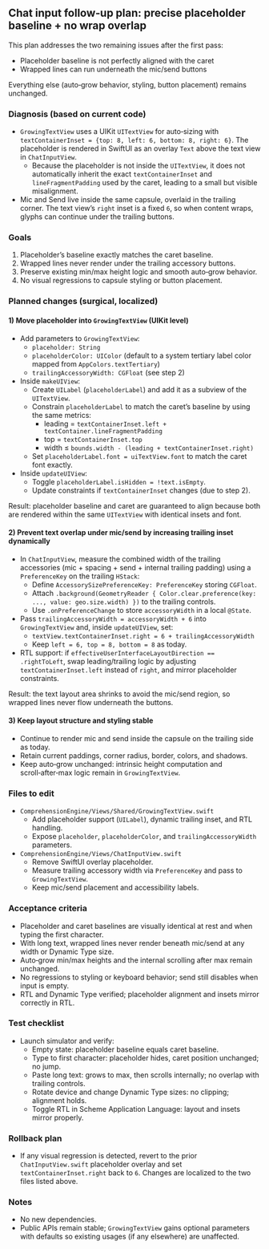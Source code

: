 ## Chat input follow‑up plan: precise placeholder baseline + no wrap overlap

This plan addresses the two remaining issues after the first pass:

- Placeholder baseline is not perfectly aligned with the caret
- Wrapped lines can run underneath the mic/send buttons

Everything else (auto‑grow behavior, styling, button placement) remains unchanged.

### Diagnosis (based on current code)

- `GrowingTextView` uses a UIKit `UITextView` for auto‑sizing with `textContainerInset = {top: 8, left: 6, bottom: 8, right: 6}`. The placeholder is rendered in SwiftUI as an overlay `Text` above the text view in `ChatInputView`.
  - Because the placeholder is not inside the `UITextView`, it does not automatically inherit the exact `textContainerInset` and `lineFragmentPadding` used by the caret, leading to a small but visible misalignment.
- Mic and Send live inside the same capsule, overlaid in the trailing corner. The text view’s `right` inset is a fixed `6`, so when content wraps, glyphs can continue under the trailing buttons.

### Goals

1) Placeholder’s baseline exactly matches the caret baseline.
2) Wrapped lines never render under the trailing accessory buttons.
3) Preserve existing min/max height logic and smooth auto‑grow behavior.
4) No visual regressions to capsule styling or button placement.

### Planned changes (surgical, localized)

#### 1) Move placeholder into `GrowingTextView` (UIKit level)

- Add parameters to `GrowingTextView`:
  - `placeholder: String`
  - `placeholderColor: UIColor` (default to a system tertiary label color mapped from `AppColors.textTertiary`)
  - `trailingAccessoryWidth: CGFloat` (see step 2)
- Inside `makeUIView`:
  - Create `UILabel` (`placeholderLabel`) and add it as a subview of the `UITextView`.
  - Constrain `placeholderLabel` to match the caret’s baseline by using the same metrics:
    - leading = `textContainerInset.left + textContainer.lineFragmentPadding`
    - top = `textContainerInset.top`
    - width ≤ `bounds.width - (leading + textContainerInset.right)`
  - Set `placeholderLabel.font = uiTextView.font` to match the caret font exactly.
- Inside `updateUIView`:
  - Toggle `placeholderLabel.isHidden = !text.isEmpty`.
  - Update constraints if `textContainerInset` changes (due to step 2).

Result: placeholder baseline and caret are guaranteed to align because both are rendered within the same `UITextView` with identical insets and font.

#### 2) Prevent text overlap under mic/send by increasing trailing inset dynamically

- In `ChatInputView`, measure the combined width of the trailing accessories (mic + spacing + send + internal trailing padding) using a `PreferenceKey` on the trailing `HStack`:
  - Define `AccessorySizePreferenceKey: PreferenceKey` storing `CGFloat`.
  - Attach `.background(GeometryReader { Color.clear.preference(key: ..., value: geo.size.width) })` to the trailing controls.
  - Use `.onPreferenceChange` to store `accessoryWidth` in a local `@State`.
- Pass `trailingAccessoryWidth = accessoryWidth + 6` into `GrowingTextView` and, inside `updateUIView`, set:
  - `textView.textContainerInset.right = 6 + trailingAccessoryWidth`
  - Keep `left = 6, top = 8, bottom = 8` as today.
- RTL support: if `effectiveUserInterfaceLayoutDirection == .rightToLeft`, swap leading/trailing logic by adjusting `textContainerInset.left` instead of `right`, and mirror placeholder constraints.

Result: the text layout area shrinks to avoid the mic/send region, so wrapped lines never flow underneath the buttons.

#### 3) Keep layout structure and styling stable

- Continue to render mic and send inside the capsule on the trailing side as today.
- Retain current paddings, corner radius, border, colors, and shadows.
- Keep auto‑grow unchanged: intrinsic height computation and scroll‑after‑max logic remain in `GrowingTextView`.

### Files to edit

- `ComprehensionEngine/Views/Shared/GrowingTextView.swift`
  - Add placeholder support (`UILabel`), dynamic trailing inset, and RTL handling.
  - Expose `placeholder`, `placeholderColor`, and `trailingAccessoryWidth` parameters.
- `ComprehensionEngine/Views/ChatInputView.swift`
  - Remove SwiftUI overlay placeholder.
  - Measure trailing accessory width via `PreferenceKey` and pass to `GrowingTextView`.
  - Keep mic/send placement and accessibility labels.

### Acceptance criteria

- Placeholder and caret baselines are visually identical at rest and when typing the first character.
- With long text, wrapped lines never render beneath mic/send at any width or Dynamic Type size.
- Auto‑grow min/max heights and the internal scrolling after max remain unchanged.
- No regressions to styling or keyboard behavior; send still disables when input is empty.
- RTL and Dynamic Type verified; placeholder alignment and insets mirror correctly in RTL.

### Test checklist

- Launch simulator and verify:
  - Empty state: placeholder baseline equals caret baseline.
  - Type to first character: placeholder hides, caret position unchanged; no jump.
  - Paste long text: grows to max, then scrolls internally; no overlap with trailing controls.
  - Rotate device and change Dynamic Type sizes: no clipping; alignment holds.
  - Toggle RTL in Scheme Application Language: layout and insets mirror properly.

### Rollback plan

- If any visual regression is detected, revert to the prior `ChatInputView.swift` placeholder overlay and set `textContainerInset.right` back to `6`. Changes are localized to the two files listed above.

### Notes

- No new dependencies.
- Public APIs remain stable; `GrowingTextView` gains optional parameters with defaults so existing usages (if any elsewhere) are unaffected.


